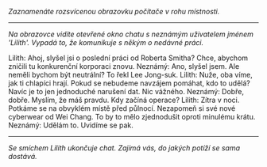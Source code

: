 _Zaznamenáte rozsvícenou obrazovku počítače v rohu místnosti._

---

_Na obrazovce vidíte otevřené okno chatu s neznámým uživatelem jménem 'Lilith'. Vypadá to, že komunikuje s někým o nedávné práci._

Lilith: Ahoj, slyšel jsi o poslední práci od Roberta Smitha? Chce, abychom zničili tu konkurenční korporaci znovu.
Neznámý: Ano, slyšel jsem. Ale neměli bychom být neutrální? To řekl Lee Jong-suk.
Lilith: Nuže, oba víme, jak ti chlapíci hrají. Pokud se nebudeme navzájem pomáhat, kdo to udělá? Navíc je to jen jednoduché narušení dat. Nic vážného.
Neznámý: Dobře, dobře. Myslím, že máš pravdu. Kdy začíná operace?
Lilith: Zítra v noci. Potkáme se na obvyklém místě před půlnocí. Nezapomeň si své nové cyberwear od Wei Chang. To by to mělo zjednodušit oproti minulému krátu.
Neznámý: Udělám to. Uvidíme se pak.

---

_Se smíchem Lilith ukončuje chat. Zajímá vás, do jakých potíží se sama dostává._
